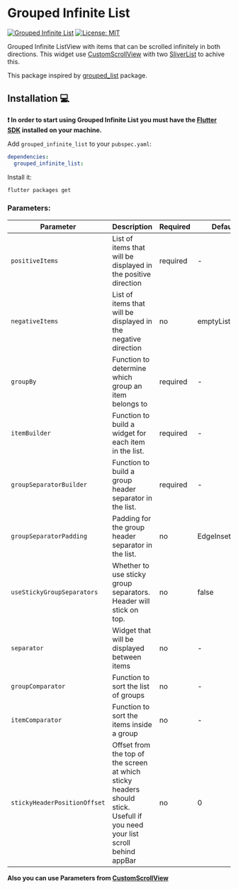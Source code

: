 # Grouped Infinite List

[![Grouped Infinite List][pub_badge]][pub_link] [![License: MIT][license_badge]][license_link]

Grouped Infinite ListView with items that can be scrolled infinitely in both directions. This widget use [CustomScrollView][custom_scroll_view_link] with two [SliverList][sliver_list_link] to achive this.

This package inspired by [grouped_list][grouped_list_link] package.

## Installation 💻

**❗ In order to start using Grouped Infinite List you must have the [Flutter SDK][flutter_install_link] installed on your machine.**

Add `grouped_infinite_list` to your `pubspec.yaml`:

```yaml
dependencies:
  grouped_infinite_list:
```

Install it:

```sh
flutter packages get
```

### Parameters:

| Parameter                    | Description                                                                                                                | Required | Default         |
| ---------------------------- | -------------------------------------------------------------------------------------------------------------------------- | -------- | --------------- |
| `positiveItems`              | List of items that will be displayed in the positive direction                                                             | required | -               |
| `negativeItems`              | List of items that will be displayed in the negative direction                                                             | no       | emptyList       |
| `groupBy`                    | Function to determine which group an item belongs to                                                                       | required | -               |
| `itemBuilder`                | Function to build a widget for each item in the list.                                                                      | required | -               |
| `groupSeparatorBuilder`      | Function to build a group header separator in the list.                                                                    | required | -               |
| `groupSeparatorPadding`      | Padding for the group header separator in the list.                                                                        | no       | EdgeInsets.zero |
| `useStickyGroupSeparators`   | Whether to use sticky group separators. Header will stick on top.                                                          | no       | false           |
| `separator`                  | Widget that will be displayed between items                                                                                | no       | -               |
| `groupComparator`            | Function to sort the list of groups                                                                                        | no       | -               |
| `itemComparator`             | Function to sort the items inside a group                                                                                  | no       | -               |
| `stickyHeaderPositionOffset` | Offset from the top of the screen at which sticky headers should stick. Usefull if you need your list scroll behind appBar | no       | 0               |

**Also you can use Parameters from [CustomScrollView][custom_scroll_view_link]**

<!-- Links -->

[flutter_install_link]: https://docs.flutter.dev/get-started/install
[github_actions_link]: https://docs.github.com/en/actions/learn-github-actions
[license_badge]: https://img.shields.io/badge/license-MIT-blue.svg?style=flat-square
[license_link]: https://opensource.org/licenses/MIT
[grouped_list_link]: https://pub.dev/packages/grouped_list
[pub_badge]: https://img.shields.io/pub/v/grouped_infinite_list.svg?style=flat-square
[pub_link]: https://pub.dev/packages/grouped_infinite_list
[custom_scroll_view_link]: https://api.flutter.dev/flutter/widgets/CustomScrollView-class.html
[sliver_list_link]: https://api.flutter.dev/flutter/widgets/SliverList-class.html

